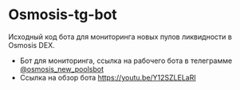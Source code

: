 # Osmosis-tg-bot
Исходный код бота для мониторинга новых пулов ликвидности в Osmosis DEX.
* Бот для мониторинга, ссылка на рабочего бота в телеграмме [@osmosis_new_poolsbot](https://t.me/osmosis_new_poolsbot)
* Ссылка на обзор бота https://youtu.be/Y12SZLELaRI
